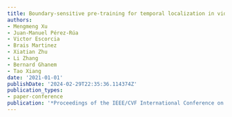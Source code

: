 ```yaml
---
title: Boundary-sensitive pre-training for temporal localization in videos
authors:
- Mengmeng Xu
- Juan-Manuel Pérez-Rúa
- Victor Escorcia
- Brais Martinez
- Xiatian Zhu
- Li Zhang
- Bernard Ghanem
- Tao Xiang
date: '2021-01-01'
publishDate: '2024-02-29T22:35:36.114374Z'
publication_types:
- paper-conference
publication: '*Proceedings of the IEEE/CVF International Conference on Computer Vision*'
---
```

